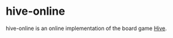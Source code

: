 # hive-online
hive-online is an online implementation of the board game [Hive](https://en.wikipedia.org/wiki/Hive_(game)).
